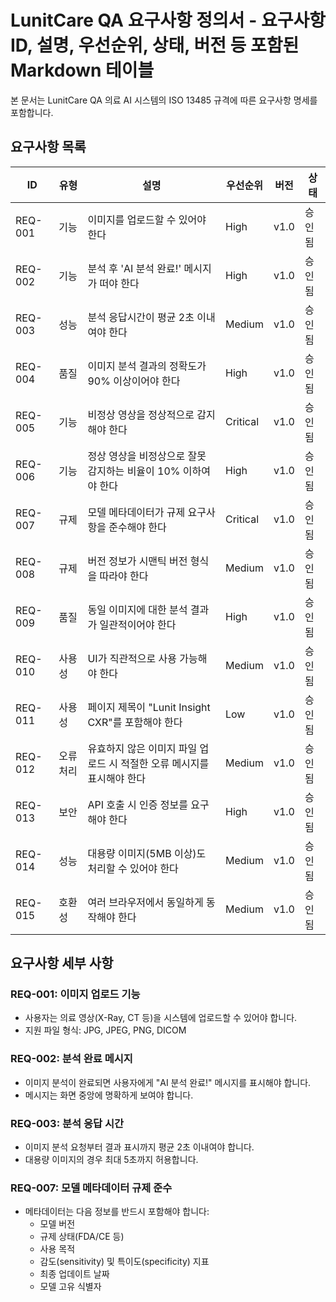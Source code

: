 # LunitCare QA 요구사항 정의서 - 요구사항 ID, 설명, 우선순위, 상태, 버전 등 포함된 Markdown 테이블

본 문서는 LunitCare QA 의료 AI 시스템의 ISO 13485 규격에 따른 요구사항 명세를 포함합니다.

## 요구사항 목록

| ID       | 유형     | 설명                                           | 우선순위 | 버전  | 상태   |
|----------|----------|------------------------------------------------|----------|-------|--------|
| REQ-001  | 기능     | 이미지를 업로드할 수 있어야 한다                | High     | v1.0  | 승인됨 |
| REQ-002  | 기능     | 분석 후 'AI 분석 완료!' 메시지가 떠야 한다      | High     | v1.0  | 승인됨 |
| REQ-003  | 성능     | 분석 응답시간이 평균 2초 이내여야 한다          | Medium   | v1.0  | 승인됨 |
| REQ-004  | 품질     | 이미지 분석 결과의 정확도가 90% 이상이어야 한다  | High     | v1.0  | 승인됨 |
| REQ-005  | 기능     | 비정상 영상을 정상적으로 감지해야 한다          | Critical | v1.0  | 승인됨 |
| REQ-006  | 기능     | 정상 영상을 비정상으로 잘못 감지하는 비율이 10% 이하여야 한다 | High | v1.0 | 승인됨 |
| REQ-007  | 규제     | 모델 메타데이터가 규제 요구사항을 준수해야 한다  | Critical | v1.0  | 승인됨 |
| REQ-008  | 규제     | 버전 정보가 시맨틱 버전 형식을 따라야 한다      | Medium   | v1.0  | 승인됨 |
| REQ-009  | 품질     | 동일 이미지에 대한 분석 결과가 일관적이어야 한다 | High     | v1.0  | 승인됨 |
| REQ-010  | 사용성   | UI가 직관적으로 사용 가능해야 한다              | Medium   | v1.0  | 승인됨 |
| REQ-011  | 사용성   | 페이지 제목이 "Lunit Insight CXR"를 포함해야 한다 | Low     | v1.0  | 승인됨 |
| REQ-012  | 오류처리 | 유효하지 않은 이미지 파일 업로드 시 적절한 오류 메시지를 표시해야 한다 | Medium | v1.0 | 승인됨 |
| REQ-013  | 보안     | API 호출 시 인증 정보를 요구해야 한다            | High     | v1.0  | 승인됨 |
| REQ-014  | 성능     | 대용량 이미지(5MB 이상)도 처리할 수 있어야 한다  | Medium   | v1.0  | 승인됨 |
| REQ-015  | 호환성   | 여러 브라우저에서 동일하게 동작해야 한다        | Medium   | v1.0  | 승인됨 |

## 요구사항 세부 사항

### REQ-001: 이미지 업로드 기능
- 사용자는 의료 영상(X-Ray, CT 등)을 시스템에 업로드할 수 있어야 합니다.
- 지원 파일 형식: JPG, JPEG, PNG, DICOM

### REQ-002: 분석 완료 메시지
- 이미지 분석이 완료되면 사용자에게 "AI 분석 완료!" 메시지를 표시해야 합니다.
- 메시지는 화면 중앙에 명확하게 보여야 합니다.

### REQ-003: 분석 응답 시간
- 이미지 분석 요청부터 결과 표시까지 평균 2초 이내여야 합니다.
- 대용량 이미지의 경우 최대 5초까지 허용합니다.

### REQ-007: 모델 메타데이터 규제 준수
- 메타데이터는 다음 정보를 반드시 포함해야 합니다:
  - 모델 버전
  - 규제 상태(FDA/CE 등)
  - 사용 목적
  - 감도(sensitivity) 및 특이도(specificity) 지표
  - 최종 업데이트 날짜
  - 모델 고유 식별자 